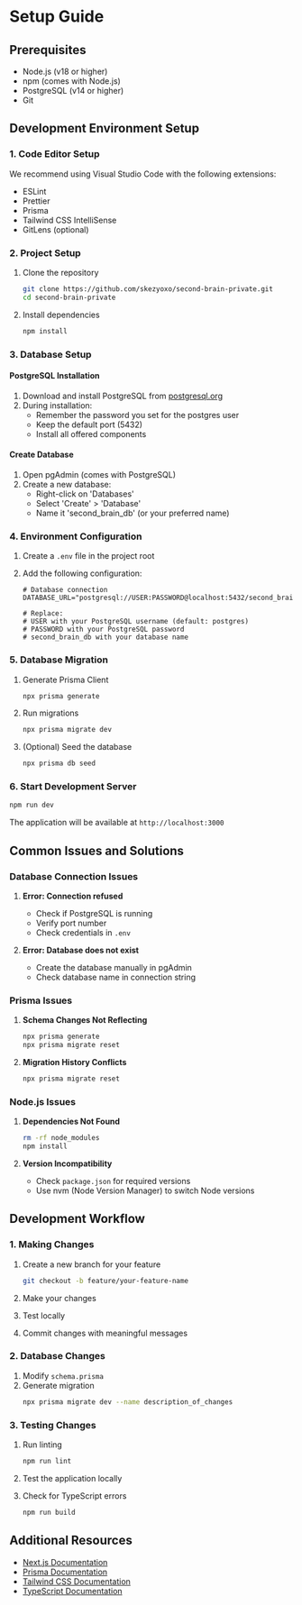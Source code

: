 # Setup Guide

## Prerequisites

- Node.js (v18 or higher)
- npm (comes with Node.js)
- PostgreSQL (v14 or higher)
- Git

## Development Environment Setup

### 1. Code Editor Setup

We recommend using Visual Studio Code with the following extensions:

- ESLint
- Prettier
- Prisma
- Tailwind CSS IntelliSense
- GitLens (optional)

### 2. Project Setup

1. Clone the repository

   ```bash
   git clone https://github.com/skezyoxo/second-brain-private.git
   cd second-brain-private
   ```

2. Install dependencies
   ```bash
   npm install
   ```

### 3. Database Setup

#### PostgreSQL Installation

1. Download and install PostgreSQL from [postgresql.org](https://www.postgresql.org/download/)
2. During installation:
   - Remember the password you set for the postgres user
   - Keep the default port (5432)
   - Install all offered components

#### Create Database

1. Open pgAdmin (comes with PostgreSQL)
2. Create a new database:
   - Right-click on 'Databases'
   - Select 'Create' > 'Database'
   - Name it 'second_brain_db' (or your preferred name)

### 4. Environment Configuration

1. Create a `.env` file in the project root
2. Add the following configuration:

   ```env
   # Database connection
   DATABASE_URL="postgresql://USER:PASSWORD@localhost:5432/second_brain_db"

   # Replace:
   # USER with your PostgreSQL username (default: postgres)
   # PASSWORD with your PostgreSQL password
   # second_brain_db with your database name
   ```

### 5. Database Migration

1. Generate Prisma Client

   ```bash
   npx prisma generate
   ```

2. Run migrations

   ```bash
   npx prisma migrate dev
   ```

3. (Optional) Seed the database
   ```bash
   npx prisma db seed
   ```

### 6. Start Development Server

```bash
npm run dev
```

The application will be available at `http://localhost:3000`

## Common Issues and Solutions

### Database Connection Issues

1. **Error: Connection refused**

   - Check if PostgreSQL is running
   - Verify port number
   - Check credentials in `.env`

2. **Error: Database does not exist**
   - Create the database manually in pgAdmin
   - Check database name in connection string

### Prisma Issues

1. **Schema Changes Not Reflecting**

   ```bash
   npx prisma generate
   npx prisma migrate reset
   ```

2. **Migration History Conflicts**
   ```bash
   npx prisma migrate reset
   ```

### Node.js Issues

1. **Dependencies Not Found**

   ```bash
   rm -rf node_modules
   npm install
   ```

2. **Version Incompatibility**
   - Check `package.json` for required versions
   - Use nvm (Node Version Manager) to switch Node versions

## Development Workflow

### 1. Making Changes

1. Create a new branch for your feature

   ```bash
   git checkout -b feature/your-feature-name
   ```

2. Make your changes
3. Test locally
4. Commit changes with meaningful messages

### 2. Database Changes

1. Modify `schema.prisma`
2. Generate migration
   ```bash
   npx prisma migrate dev --name description_of_changes
   ```

### 3. Testing Changes

1. Run linting

   ```bash
   npm run lint
   ```

2. Test the application locally
3. Check for TypeScript errors
   ```bash
   npm run build
   ```

## Additional Resources

- [Next.js Documentation](https://nextjs.org/docs)
- [Prisma Documentation](https://www.prisma.io/docs)
- [Tailwind CSS Documentation](https://tailwindcss.com/docs)
- [TypeScript Documentation](https://www.typescriptlang.org/docs)
